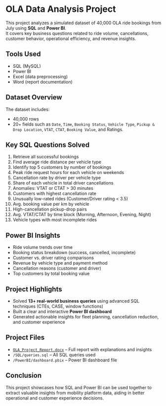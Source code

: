 # OLA Data Analysis Project

This project analyzes a simulated dataset of 40,000 OLA ride bookings from July  using **SQL** and **Power BI**.  
It covers key business questions related to ride volume, cancellations, customer behavior, operational efficiency, and revenue insights.

## Tools Used
- SQL (MySQL)
- Power BI
- Excel (data preprocessing)
- Word (report documentation)

## Dataset Overview
The dataset includes:
- 40,000 rows
- 20+ fields such as `Date`, `Time`, `Booking Status`, `Vehicle Type`, `Pickup & Drop Location`, `VTAT`, `CTAT`, `Booking Value`, and Ratings.

## Key SQL Questions Solved
1. Retrieve all successful bookings
2. Find average ride distance per vehicle type
3. Identify top 5 customers by number of bookings
4. Peak ride request hours for each vehicle on weekends
5. Cancellation rate by driver per vehicle type
6. Share of each vehicle in total driver cancellations
7. Anomalies: VTAT or CTAT > 30 minutes
8. Customers with highest cancellation rate
9. Unusually low-rated rides (Customer/Driver rating < 3.5)
10. Avg. booking value per km by vehicle
11. High-cancellation pickup-drop pairs
12. Avg. VTAT/CTAT by time block (Morning, Afternoon, Evening, Night)
13. Vehicle types with most incomplete rides

## Power BI Insights
- Ride volume trends over time
- Booking status breakdown (success, cancelled, incomplete)
- Customer vs. driver rating comparisons
- Revenue by vehicle type and payment method
- Cancellation reasons (customer and driver)
- Top customers by total booking value

## Project Highlights
- Solved **13+ real-world business queries** using advanced SQL techniques (CTEs, CASE, window functions)
- Built a clear and interactive **Power BI dashboard**
- Generated actionable insights for fleet planning, cancellation reduction, and customer experience

## Project Files
- [`OLA_Project_Report.docx`](./OLA_Project_Report.docx) – Full report with explanations and insights
- `/SQL/queries.sql` – All SQL queries used
- `/PowerBI/dashboard.pbix` – Power BI dashboard file

## Conclusion
This project showcases how SQL and Power BI can be used together to extract valuable insights from mobility platform data, aiding in better operational and customer experience decisions.
